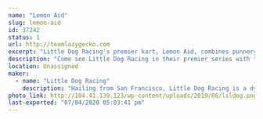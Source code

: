 ```yaml
---
name: "Lemon Aid"
slug: lemon-aid
id: 37242
status: 1
url: http://teamlazygecko.com
excerpt: "Little Dog Racing's premier kart, Lemon Aid, combines punnery excellence with a lean, mean, racing machine."
description: "Come see Little Dog Racing in their premier series with their go kart, Lemon Aid. Having already competed at the Detroit and Milwaukee Maker Faire's, Lemon Aid is looking to end its season with a medal - all during Little Dog Racing's first season!"
location: Unassigned
maker:
  - name: "Little Dog Racing"
    description: "Hailing from San Francisco, Little Dog Racing is a dynamic duo in their first year of Power Wheels racing. Makers Katie and Alex work as software and electrical engineers during the day, mentor high school students on a robotics team in the afternoon, and make lean mean racing machines by night."
photo_link: http://104.41.139.123/wp-content/uploads/2019/08/lildog.png
last-exported: "07/04/2020 05:03:41 pm"
---
```

